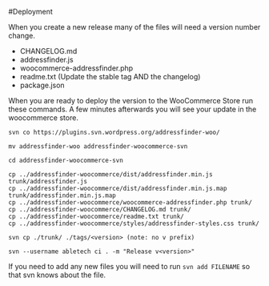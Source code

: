 #Deployment

When you create a new release many of the files will need a version number change.
- CHANGELOG.md
- addressfinder.js
- woocommerce-addressfinder.php
- readme.txt (Update the stable tag AND the changelog)
- package.json


When you are ready to deploy the version to the WooCommerce Store run these commands.
A few minutes afterwards you will see your update in the woocommerce store.


```
svn co https://plugins.svn.wordpress.org/addressfinder-woo/

mv addressfinder-woo addressfinder-woocommerce-svn

cd addressfinder-woocommerce-svn

cp ../addressfinder-woocommerce/dist/addressfinder.min.js trunk/addressfinder.js
cp ../addressfinder-woocommerce/dist/addressfinder.min.js.map trunk/addressfinder.min.js.map
cp ../addressfinder-woocommerce/woocommerce-addressfinder.php trunk/
cp ../addressfinder-woocommerce/CHANGELOG.md trunk/
cp ../addressfinder-woocommerce/readme.txt trunk/
cp ../addressfinder-woocommerce/styles/addressfinder-styles.css trunk/

svn cp ./trunk/ ./tags/<version> (note: no v prefix)

svn --username abletech ci . -m "Release v<version>"
```

If you need to add any new files you will need to run `svn add FILENAME` so that svn knows about the file.